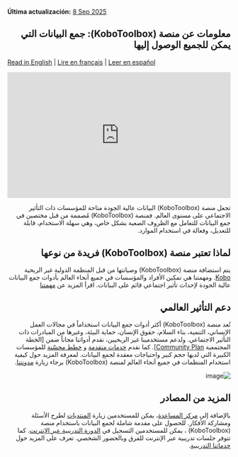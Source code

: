 **Última actualización:** <a href="https://github.com/kobotoolbox/docs/blob/b28bdae7a7023634b687654a351a3cc8cd440ad7/source/about_kobotoolbox_ar.md" class="reference">8 Sep 2025</a>

<section dir="rtl">

<h1 id="ar">معلومات عن منصة (KoboToolbox): جمع البيانات التي يمكن للجميع الوصول إليها</h1>

</section>

[Read in English](about_kobotoolbox.md) | [Lire en français](about_kobotoolbox_fr.md) | [Leer en español](about_kobotoolbox_es.md) 

<iframe src="https://www.youtube.com/embed/oKtMmBAlHho?si=OqS7-rewYMf-Rrw2&cc_load_policy=1&cc_lang_pref=ar&hl=ar" style="width: 100%; aspect-ratio: 16 / 9; height: auto; border: 0;" title="YouTube video player" frameborder="0" allow="accelerometer; autoplay; clipboard-write; encrypted-media; gyroscope; picture-in-picture; web-share" allowfullscreen></iframe>

<section dir="rtl">

تجعل منصة (KoboToolbox) البيانات عالية الجودة متاحة للمؤسسات ذات التأثير الاجتماعي على مستوى العالم. فمنصة (KoboToolbox) مُصممة من قبل مختصين في جمع البيانات للتعامل مع الظروف الصعبة بشكل خاص، وهي سهلة الاستخدام، قابلة للتعديل، وفعالة في استخدام الموارد.


<h2>لماذا تعتبر منصة (KoboToolbox) فريدة من نوعها</h2>

يتم استضافة منصة (KoboToolbox) وصيانتها من قبل المنظمة الدولية غير الربحية [Kobo](https://www.kobotoolbox.org/about-us/the-organization). ومهمتنا هي تمكين الأفراد والمؤسسات في جميع أنحاء العالم بأدوات جمع البيانات عالية الجودة لإحداث تأثير اجتماعي قائم على البيانات.
اقرأ المزيد عن [مهمتنا](https://www.kobotoolbox.org/about-us/our-mission)

<h2>دعم التأثير العالمي</h2>

تُعد منصة (KoboToolbox) أكثر أدوات جمع البيانات استخداماً في مجالات العمل الإنساني، التنمية، بناء السلام، حقوق الإنسان، حماية البيئة، وغيرها من المبادرات ذات التأثير الاجتماعي. ولدعم مستخدمينا غير الربحيين، نقدم أدواتنا مجاناً ضمن
[الخطة المجتمعية [Community Plan](https://www.kobotoolbox.org/pricing/#free)]. كما نقدم [خدمات متقدمة](https://www.kobotoolbox.org/services/) و [خطط محسّنة](https://www.kobotoolbox.org/pricing/) للمؤسسات الكبيرة التي لديها حجم كبير واحتياجات معقدة لجمع البيانات.
لمعرفة المزيد حول كيفية استخدام المنظمات في جميع أنحاء العالم لمنصة (KoboToolbox) برجاء زيارة [مدونتنا](https://www.kobotoolbox.org/blog/).

![image](images/about_kobotoolbox/usermap.png)

<h2>المزيد من المصادر</h2>

بالإضافة إلى [مركز المساعدة](https://support.kobotoolbox.org/)، يمكن للمستخدمين زيارة [المنتديات](https://community.kobotoolbox.org/) لطرح الأسئلة ومشاركة الأفكار. للحصول على مقدمة شاملة لجمع البيانات باستخدام منصة (KoboToolbox) ، يمكن للمستخدمين التسجيل في [الدورة التدريبية عبر الإنترنت](https://academy.kobotoolbox.org/courses/essentials). كما تتوفر جلسات تدريبية عبر الإنترنت للفرق وبالحضور الشخصي.
تعرف على المزيد حول [خدماتنا التدريبية](https://www.kobotoolbox.org/services/training/).

</section>